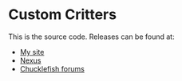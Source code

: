 ﻿# Custom Critters
This is the source code. Releases can be found at:
* [My site](http://spacechase0.com/mods/stardew-valley/custom-critters/)
* [Nexus](http://www.nexusmods.com/stardewvalley/mods/1140/)
* [Chucklefish forums](http://community.playstarbound.com/resources/custom-farm-types.4705/)
